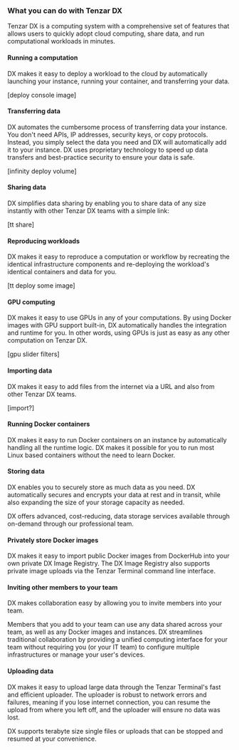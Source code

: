 
### What you can do with Tenzar DX

Tenzar DX is a computing system with a comprehensive set of features that allows users to quickly adopt cloud computing, share data, and run computational workloads in minutes.


#### Running a computation

DX makes it easy to deploy a workload to the cloud by automatically launching your instance, running your container, and transferring your data.

[deploy console image]

#### Transferring data  

DX automates the cumbersome process of transferring data your instance. You don't need APIs, IP addresses, security keys, or copy protocols. Instead, you simply select the data you need and DX will automatically add it to your instance. DX uses proprietary technology to speed up data transfers and best-practice security to ensure your data is safe.

[infinity deploy volume]


#### Sharing data

DX simplifies data sharing by enabling you to share data of any size instantly with other Tenzar DX teams with a simple link:

[tt share]


#### Reproducing workloads

DX makes it easy to reproduce a computation or workflow by recreating the identical infrastructure components and re-deploying the workload's identical containers and data for you.

[tt deploy some image]


#### GPU computing

DX makes it easy to use GPUs in any of your computations. By using Docker images with GPU support built-in, DX automatically handles the integration and runtime for you. In other words, using GPUs is just as easy as any other computation on Tenzar DX.

[gpu slider filters]


#### Importing data

DX makes it easy to add files from the internet via a URL and also from other Tenzar DX teams.

[import?]

#### Running Docker containers

DX makes it easy to run Docker containers on an instance by automatically handling all the runtime logic. DX makes it possible for you to run most Linux based containers without the need to learn Docker.


#### Storing data

DX enables you to securely store as much data as you need. DX automatically secures and encrypts your data at rest and in transit, while also expanding the size of your storage capacity as needed.

DX offers advanced, cost-reducing, data storage services available through on-demand through our professional team.

#### Privately store Docker images

DX makes it easy to import public Docker images from DockerHub into your own private DX Image Registry. The DX Image Registry also supports private image uploads via the Tenzar Terminal command line interface.

#### Inviting other members to your team

DX makes collaboration easy by allowing you to invite members into your team.

Members that you add to your team can use any data shared across your team, as well as any Docker images and instances. DX streamlines traditional collaboration by providing a unified computing interface for your team without requiring you (or your IT team) to configure multiple infrastructures or manage your user's devices.

#### Uploading data

DX makes it easy to upload large data through the Tenzar Terminal's fast and efficient uploader. The uploader is robust to network errors and failures, meaning if you lose internet connection, you can resume the upload from where you left off, and the uploader will ensure no data was lost.

DX supports terabyte size single files or uploads that can be stopped and resumed at your convenience.
